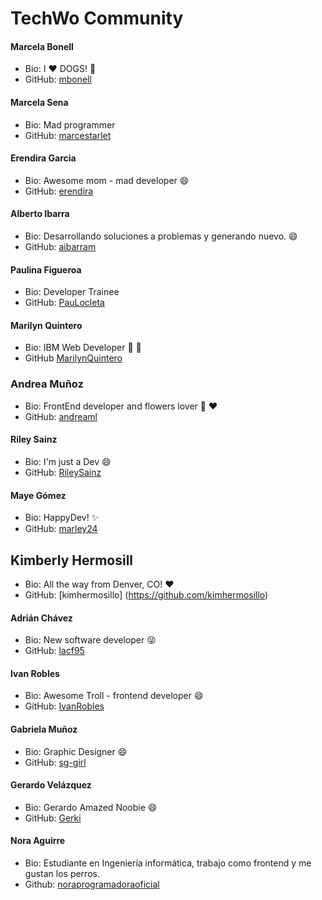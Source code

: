 # TechWo Community

#### Marcela Bonell
- Bio: I :heart: DOGS! :dog:
- GitHub: [mbonell](https://github.com/mbonell)

#### Marcela Sena
- Bio: Mad programmer
- GitHub: [marcestarlet](https://github.com/marcestarlet)

#### Erendira Garcia
- Bio: Awesome mom - mad developer :smile:
- GitHub: [erendira](https://github.com/erendira)

#### Alberto Ibarra
- Bio: Desarrollando soluciones a problemas y generando nuevo. :smile:
- GitHub: [aibarram](https://github.com/aibarram)

#### Paulina Figueroa
- Bio: Developer Trainee
- GitHub: [PauLocleta](https://github.com/PauPauPaulina)

#### Marilyn Quintero
- Bio: IBM Web Developer :purple_heart: :pig:
- GitHub [MarilynQuintero](https://github.com/MarilynQuintero)

### Andrea Muñoz
- Bio: FrontEnd developer and flowers lover :hibiscus: :heart:
- GitHub: [andreaml](https://github.com/andreaml/)

#### Riley Sainz
- Bio: I'm just a Dev :smile:
- GitHub: [RileySainz](https://github.com/ohmsainz)

#### Maye Gómez
- Bio: HappyDev! :sparkles:
- GitHub: [marley24](https://github.com/marley24)

## Kimberly Hermosill
- Bio: All the way from Denver, CO! :heart:
- GitHub: [kimhermosillo] (https://github.com/kimhermosillo)

#### Adrián Chávez
- Bio: New software developer :stuck_out_tongue_closed_eyes:
- GitHub: [lacf95](https://github.com/lacf95)

#### Ivan Robles
- Bio: Awesome Troll - frontend developer :smile:
- GitHub: [IvanRobles](https://github.com/Sharmaz)

#### Gabriela Muñoz
- Bio: Graphic Designer :smile:
- GitHub: [sg-girl](https://github.com/sg-girl)

#### Gerardo Velázquez
- Bio: Gerardo Amazed Noobie :smile:
- GitHub: [Gerki](https://github.com/Gerki)

#### Nora Aguirre
- Bio: Estudiante en Ingeniería informática, trabajo como frontend y me gustan los perros.
- Github: [noraprogramadoraoficial](https://github.com/noraprogramadoraoficial)

